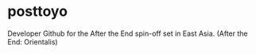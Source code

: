 # posttoyo
Developer Github for the After the End spin-off set in East Asia. (After the End: Orientalis)
